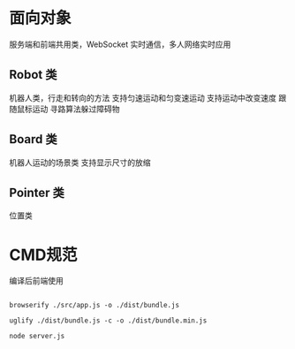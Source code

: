 # 面向对象
服务端和前端共用类，WebSocket 实时通信，多人网络实时应用

## Robot 类
机器人类，行走和转向的方法
支持匀速运动和匀变速运动
支持运动中改变速度
跟随鼠标运动
寻路算法躲过障碍物

## Board 类
机器人运动的场景类
支持显示尺寸的放缩

## Pointer 类
位置类

# CMD规范
编译后前端使用


```

browserify ./src/app.js -o ./dist/bundle.js

uglify ./dist/bundle.js -c -o ./dist/bundle.min.js

node server.js

```

